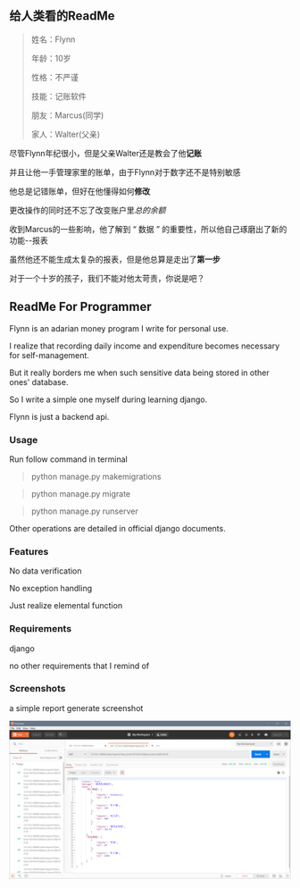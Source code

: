 ## 给人类看的ReadMe

>  姓名：Flynn
>
>  年龄：10岁
>
>  性格：不严谨
>
>  技能：记账软件
>
>  朋友：Marcus(同学)
>
>  家人：Walter(父亲)

尽管Flynn年纪很小，但是父亲Walter还是教会了他**记账**

并且让他一手管理家里的账单，由于Flynn对于数字还不是特别敏感

他总是记错账单，但好在他懂得如何**修改**

更改操作的同时还不忘了改变账户里*总的余额*

收到Marcus的一些影响，他了解到 “ 数据 ” 的重要性，所以他自己琢磨出了新的功能--报表

虽然他还不能生成太复杂的报表，但是他总算是走出了**第一步**

对于一个十岁的孩子，我们不能对他太苛责，你说是吧？



## ReadMe For Programmer

Flynn is an adarian money program  I write for personal use.

I realize that recording daily income and expenditure becomes necessary for self-management.

But it really borders me when such sensitive data being stored in other ones' database.

So I write a simple one myself during learning django.

Flynn is just a backend api.

### Usage

Run follow command in terminal

> python manage.py makemigrations

> python manage.py migrate

> python manage.py runserver

Other operations are detailed in official django documents.

### Features

No data verification

No exception handling

Just realize elemental function

### Requirements

 django

no other requirements that I remind of

### Screenshots

a simple report generate screenshot

![20190117130028](https://raw.githubusercontent.com/JosephTribbianni/Flynn/master/images/20190117130028.png)


